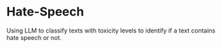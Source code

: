 # Hate-Speech
Using LLM to classify texts with toxicity levels to identify if a text contains hate speech or not.
